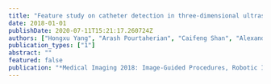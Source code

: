 ```yaml
---
title: "Feature study on catheter detection in three-dimensional ultrasound"
date: 2018-01-01
publishDate: 2020-07-11T15:21:17.260724Z
authors: ["Hongxu Yang", "Arash Pourtaherian", "Caifeng Shan", "Alexander F Kolen", " others"]
publication_types: ["1"]
abstract: ""
featured: false
publication: "*Medical Imaging 2018: Image-Guided Procedures, Robotic Interventions, and Modeling*"
---
```



